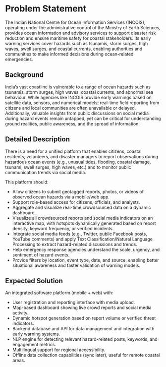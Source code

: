 # Problem Statement

The Indian National Centre for Ocean Information Services (INCOIS), operating under the administrative control of the Ministry of Earth Sciences, provides ocean information and advisory services to support disaster risk reduction and ensure maritime safety for coastal stakeholders. Its early warning services cover hazards such as tsunamis, storm surges, high waves, swell surges, and coastal currents, enabling authorities and communities to make informed decisions during ocean-related emergencies.

## Background

India’s vast coastline is vulnerable to a range of ocean hazards such as tsunamis, storm surges, high waves, coastal currents, and abnormal sea behaviour. While agencies like INCOIS provide early warnings based on satellite data, sensors, and numerical models; real-time field reporting from citizens and local communities are often unavailable or delayed. Additionally, valuable insights from public discussions on social media during hazard events remain untapped, yet can be critical for understanding ground realities, public awareness, and the spread of information.

## Detailed Description

There is a need for a unified platform that enables citizens, coastal residents, volunteers, and disaster managers to report observations during hazardous ocean events (e.g., unusual tides, flooding, coastal damage, tsunami, swell surges, high waves, etc.) and to monitor public communication trends via social media.

This platform should:

* Allow citizens to submit geotagged reports, photos, or videos of observed ocean hazards via a mobile/web app.
* Support role-based access for citizens, officials, and analysts.
* Aggregate and visualize real-time crowdsourced data on a dynamic dashboard.
* Visualize all crowdsourced reports and social media indicators on an interactive map, with hotspots dynamically generated based on report density, keyword frequency, or verified incidents.
* Integrate social media feeds (e.g., Twitter, public Facebook posts, YouTube comments) and apply Text Classification/Natural Language Processing to extract hazard-related discussions and trends.
* Help emergency response agencies understand the scale, urgency, and sentiment of hazard events.
* Provide filters by location, event type, date, and source, enabling better situational awareness and faster validation of warning models.

## Expected Solution

An integrated software platform (mobile + web) with:

* User registration and reporting interface with media upload.
* Map-based dashboard showing live crowd reports and social media activity.
* Dynamic hotspot generation based on report volume or verified threat indicators.
* Backend database and API for data management and integration with early warning systems.
* NLP engine for detecting relevant hazard-related posts, keywords, and engagement metrics.
* Multilingual support for regional accessibility.
* Offline data collection capabilities (sync later), useful for remote coastal areas.
